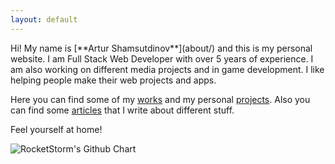 ```yaml
---
layout: default
---
```


<div class="lead pretty-links">
  Hi! My name is [**Artur Shamsutdinov**](about/) and this is my personal website. I am Full Stack Web Developer with over 5 years of experience. I am also working on different media projects and in game development. I like helping people make their web projects and apps.

  Here you can find some of my [works](work/) and my personal [projects](projects/). Also you can find some [articles](articles/) that I write about different stuff.

  Feel yourself at home!
</div>

<img src="http://ghchart.rshah.org/2f5380/RocketStormNet" alt="RocketStorm's Github Chart" />
